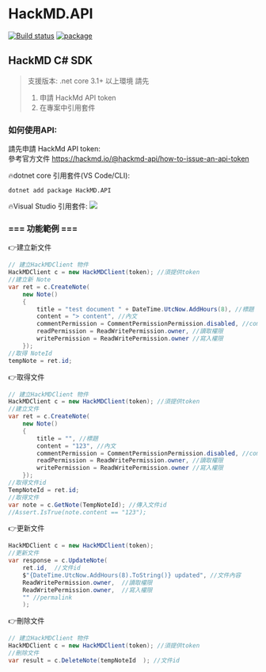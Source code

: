 HackMD.API
===
[![Build status](https://dev.azure.com/twDevOpsLabs/HackMD.API/_apis/build/status/HackMD.API-ASP.NET%20Core-CI)](https://dev.azure.com/twDevOpsLabs/HackMD.API/_build/latest?definitionId=103)
[![package](https://img.shields.io/nuget/v/HackMD.API)](https://www.nuget.org/packages/HackMD.API)


## HackMD C# SDK  
> 支援版本: .net core 3.1+ 以上環境
> 請先 
>    1. 申請  HackMd API token
>    2. 在專案中引用套件

### 如何使用API:  
請先申請 HackMd API token:   
參考官方文件  https://hackmd.io/@hackmd-api/how-to-issue-an-api-token

🔥dotnet core 引用套件(VS Code/CLI):
```
dotnet add package HackMD.API 
```
🔥Visual Studio 引用套件:
<img src='https://i.imgur.com/jNVpKeU.png' />

### === 功能範例 ===
👉建立新文件
```cs
// 建立HackMDClient 物件
HackMDClient c = new HackMDClient(token); //須提供token
//建立新 Note
var ret = c.CreateNote(
    new Note()
    {
        title = "test document " + DateTime.UtcNow.AddHours(8), //標題
        content = "> content", //內文
        commentPermission = CommentPermissionPermission.disabled, //comment權限
        readPermission = ReadWritePermission.owner, //讀取權限
        writePermission = ReadWritePermission.owner //寫入權限
    });
//取得 NoteId
tempNote = ret.id;
```

👉取得文件
```cs
// 建立HackMDClient 物件
HackMDClient c = new HackMDClient(token); //須提供token
//建立文件
var ret = c.CreateNote(
    new Note()
    {
        title = "", //標題
        content = "123", //內文
        commentPermission = CommentPermissionPermission.disabled, //comment權限
        readPermission = ReadWritePermission.owner, //讀取權限
        writePermission = ReadWritePermission.owner //寫入權限
    });
//取得文件id
TempNoteId = ret.id;
//取得文件
var note = c.GetNote(TempNoteId); //傳入文件id
//Assert.IsTrue(note.content == "123");
```

👉更新文件
```cs
HackMDClient c = new HackMDClient(token);
//更新文件
var response = c.UpdateNote(
    ret.id,  //文件id
    $"{DateTime.UtcNow.AddHours(8).ToString()} updated", //文件內容
    ReadWritePermission.owner,  //讀取權限
    ReadWritePermission.owner,  //寫入權限
    "" //permalink
    );
```

👉刪除文件
```cs
// 建立HackMDClient 物件
HackMDClient c = new HackMDClient(token); //須提供token
//刪除文件
var result = c.DeleteNote(tempNoteId  ); //文件id
```
